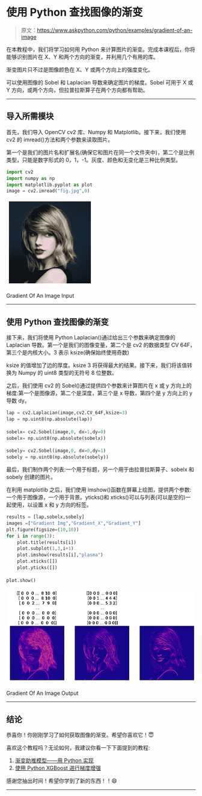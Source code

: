 # 使用 Python 查找图像的渐变

> 原文：<https://www.askpython.com/python/examples/gradient-of-an-image>

在本教程中，我们将学习如何用 Python 来计算图片的渐变。完成本课程后，你将能够识别图片在 X、Y 和两个方向的渐变，并利用几个有用的库。

渐变图片只不过是图像颜色在 X、Y 或两个方向上的强度变化。

可以使用图像的 Sobel 和 Laplacian 导数来确定图片的梯度。Sobel 可用于 X 或 Y 方向，或两个方向，但拉普拉斯算子在两个方向都有帮助。

* * *

## 导入所需模块

首先，我们导入 OpenCV cv2 库、Numpy 和 Matplotlib。接下来，我们使用 cv2 的 imread()方法和两个参数来读取图片。

第一个是我们的图片名和扩展名(确保它和图片在同一个文件夹中)，第二个是比例类型，只能是数字形式的 0，1，-1。灰度、颜色和无变化是三种比例类型。

```py
import cv2
import numpy as np
import matplotlib.pyplot as plot
image = cv2.imread("fig.jpg",0)

```

![Gradient Of An Image Input](img/8ae25cc44d73fb64e1598b2cd0f3c5d1.png)

Gradient Of An Image Input

* * *

## 使用 Python 查找图像的渐变

接下来，我们将使用 Python Laplacian()通过给出三个参数来确定图像的 Laplacian 导数。第一个是我们的图像变量，第二个是 cv2 的数据类型 CV 64F，第三个是内核大小。3 表示 ksize(确保始终使用奇数)

ksize 的值增加了边的厚度。ksize 3 将获得最大的结果。接下来，我们将该值转换为 Numpy 的 uint8 类型的无符号 8 位整数。

之后，我们使用 cv2 的 Sobel()通过提供四个参数来计算图片在 x 或 y 方向上的梯度:第一个是图像源，第二个是深度，第三个是 x 导数，第四个是 y 方向上的 y 导数 dy。

```py
lap = cv2.Laplacian(image,cv2.CV_64F,ksize=3) 
lap = np.uint8(np.absolute(lap))

sobelx= cv2.Sobel(image,0, dx=1,dy=0)
sobelx= np.uint8(np.absolute(sobelx))

sobely= cv2.Sobel(image,0, dx=0,dy=1)
sobely = np.uint8(np.absolute(sobely))

```

最后，我们制作两个列表:一个用于标题，另一个用于由拉普拉斯算子、sobelx 和 sobely 创建的图片。

在利用 matplotlib 之后，我们使用 imshow()函数在屏幕上绘图，提供两个参数:一个用于图像源，一个用于背景。yticks()和 xticks()可以与列表(可以是空的)一起使用，以设置 x 和 y 方向的标签。

```py
results = [lap,sobelx,sobely]
images =["Gradient Img","Gradient_X","Gradient_Y"]
plt.figure(figsize=(10,10))
for i in range(3):
    plot.title(results[i])
    plot.subplot(1,3,i+1)
    plot.imshow(results[i],"plasma")
    plot.xticks([])
    plot.yticks([])

plot.show()

```

![Gradient Of An Image Output](img/38e3ce9e37d69507596dbd90f8eeb1d5.png)

Gradient Of An Image Output

* * *

## 结论

恭喜你！你刚刚学习了如何获取图像的渐变。希望你喜欢它！😇

喜欢这个教程吗？无论如何，我建议你看一下下面提到的教程:

1.  [渐变助推模型——用 Python 实现](https://www.askpython.com/python/examples/gradient-boosting-model-in-python)
2.  [使用 Python XGBoost 进行梯度增强](https://www.askpython.com/python/examples/gradient-boosting)

感谢您抽出时间！希望你学到了新的东西！！😄

* * *